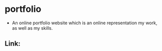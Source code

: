 # portfolio
* An online portfolio website which is an online representation my work, as well as my skills.

## Link:
